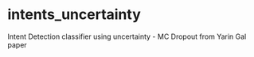 # intents_uncertainty
Intent Detection classifier using uncertainty - MC Dropout from Yarin Gal paper

